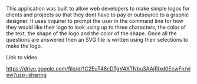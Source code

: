 This application was built to allow web developers to make simple logos for clients and projects so that they dont have to pay or outsource to a graphic designer. It uses inquirer to prompt the user in the command line for how they would like their logo to look using up to three characters, the color of the text, the shape of the logo and the color of the shape. Once all the questions are answered then an SVG file is written using their selections to make the logo. 


Link to video 

https://drive.google.com/file/d/1C2EuT48cDTgV4XTNbu3AAjRIxd0EcwFn/view?usp=sharing
